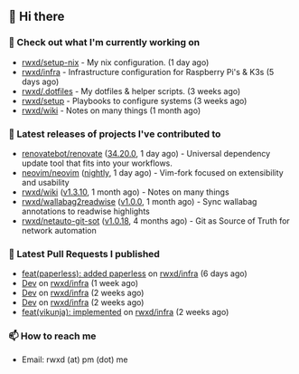 ## 👋 Hi there

### 👷 Check out what I'm currently working on


- [rwxd/setup-nix](https://github.com/rwxd/setup-nix) - My nix configuration. (1 day ago)
- [rwxd/infra](https://github.com/rwxd/infra) - Infrastructure configuration for Raspberry Pi&#39;s &amp; K3s (5 days ago)
- [rwxd/.dotfiles](https://github.com/rwxd/.dotfiles) - My dotfiles &amp; helper scripts. (3 weeks ago)
- [rwxd/setup](https://github.com/rwxd/setup) - Playbooks to configure systems (3 weeks ago)
- [rwxd/wiki](https://github.com/rwxd/wiki) - Notes on many things (1 month ago)

### 🔭 Latest releases of projects I've contributed to


- [renovatebot/renovate](https://github.com/renovatebot/renovate) ([34.20.0](https://github.com/renovatebot/renovate/releases/tag/34.20.0), 1 day ago) - Universal dependency update tool that fits into your workflows.
- [neovim/neovim](https://github.com/neovim/neovim) ([nightly](https://github.com/neovim/neovim/releases/tag/nightly), 1 day ago) - Vim-fork focused on extensibility and usability
- [rwxd/wiki](https://github.com/rwxd/wiki) ([v1.3.10](https://github.com/rwxd/wiki/releases/tag/v1.3.10), 1 month ago) - Notes on many things
- [rwxd/wallabag2readwise](https://github.com/rwxd/wallabag2readwise) ([v1.0.0](https://github.com/rwxd/wallabag2readwise/releases/tag/v1.0.0), 1 month ago) - Sync wallabag annotations to readwise highlights
- [rwxd/netauto-git-sot](https://github.com/rwxd/netauto-git-sot) ([v1.0.18](https://github.com/rwxd/netauto-git-sot/releases/tag/v1.0.18), 4 months ago) - Git as Source of Truth for network automation

### 🔨 Latest Pull Requests I published


- [feat(paperless): added paperless](https://github.com/rwxd/infra/pull/73) on [rwxd/infra](https://github.com/rwxd/infra) (6 days ago)
- [Dev](https://github.com/rwxd/infra/pull/71) on [rwxd/infra](https://github.com/rwxd/infra) (1 week ago)
- [Dev](https://github.com/rwxd/infra/pull/70) on [rwxd/infra](https://github.com/rwxd/infra) (2 weeks ago)
- [Dev](https://github.com/rwxd/infra/pull/69) on [rwxd/infra](https://github.com/rwxd/infra) (2 weeks ago)
- [feat(vikunja): implemented](https://github.com/rwxd/infra/pull/68) on [rwxd/infra](https://github.com/rwxd/infra) (2 weeks ago)

### 📫 How to reach me

- Email: rwxd (at) pm (dot) me
